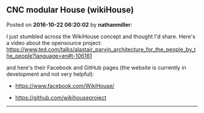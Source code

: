 ## CNC modular House (wikiHouse)
Posted on **2016-10-22 06:20:02** by **nathanmiller**:

I just stumbled across the WikiHouse concept and thought I'd share. Here's a video about the opensource project: https://www.ted.com/talks/alastair_parvin_architecture_for_the_people_by_the_people?language=en#t-106161

and here's their Facebook and GitHub pages (the website is currently in development and not very helpful): 

- https://www.facebook.com/WikiHouse/

- https://github.com/wikihouseproject

---

